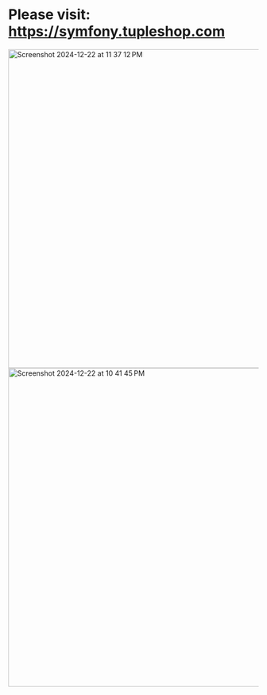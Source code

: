 <h1>Please visit: <a href="https://symfony.tupleshop.com">https://symfony.tupleshop.com</a></h1>

<img width="642" alt="Screenshot 2024-12-22 at 11 37 12 PM" src="https://github.com/user-attachments/assets/0b6d96ab-960f-49d5-8ef7-6b036aacb55f" />

<img width="642" alt="Screenshot 2024-12-22 at 10 41 45 PM" src="https://github.com/user-attachments/assets/a9bdb38e-c970-42df-ae11-e056e0914932" />
